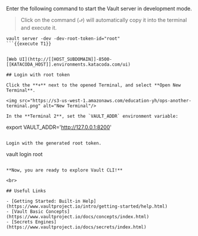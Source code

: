 Enter the following command to start the Vault server in development mode.  

> Click on the command (`⮐`) will automatically copy it into the terminal and execute it.

```
vault server -dev -dev-root-token-id="root"
```{{execute T1}}


[Web UI](http://[[HOST_SUBDOMAIN]]-8500-[[KATACODA_HOST]].environments.katacoda.com/ui)

## Login with root token

Click the **+** next to the opened Terminal, and select **Open New Terminal**.

<img src="https://s3-us-west-1.amazonaws.com/education-yh/ops-another-terminal.png" alt="New Terminal"/>

In the **Terminal 2**, set the `VAULT_ADDR` environment variable:

```
export VAULT_ADDR='http://127.0.0.1:8200'
```{{execute T2}}

Login with the generated root token.

```
vault login root
```{{execute T2}}

**Now, you are ready to explore Vault CLI!**

<br>

## Useful Links

- [Getting Started: Built-in Help](https://www.vaultproject.io/intro/getting-started/help.html)
- [Vault Basic Concepts](https://www.vaultproject.io/docs/concepts/index.html)
- [Secrets Engines](https://www.vaultproject.io/docs/secrets/index.html)
